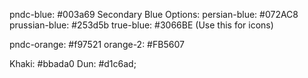 pndc-blue: #003a69
Secondary Blue Options:
persian-blue: #072AC8
prussian-blue: #253d5b
true-blue: #3066BE (Use this for icons)

pndc-orange: #f97521
orange-2: #FB5607

<!-- Contenders for Separator -->

Khaki: #bbada0
Dun: #d1c6ad;
